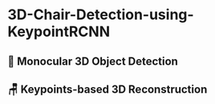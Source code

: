 # 3D-Chair-Detection-using-KeypointRCNN

## 🧊 Monocular 3D Object Detection

## 🪑 Keypoints-based 3D Reconstruction
